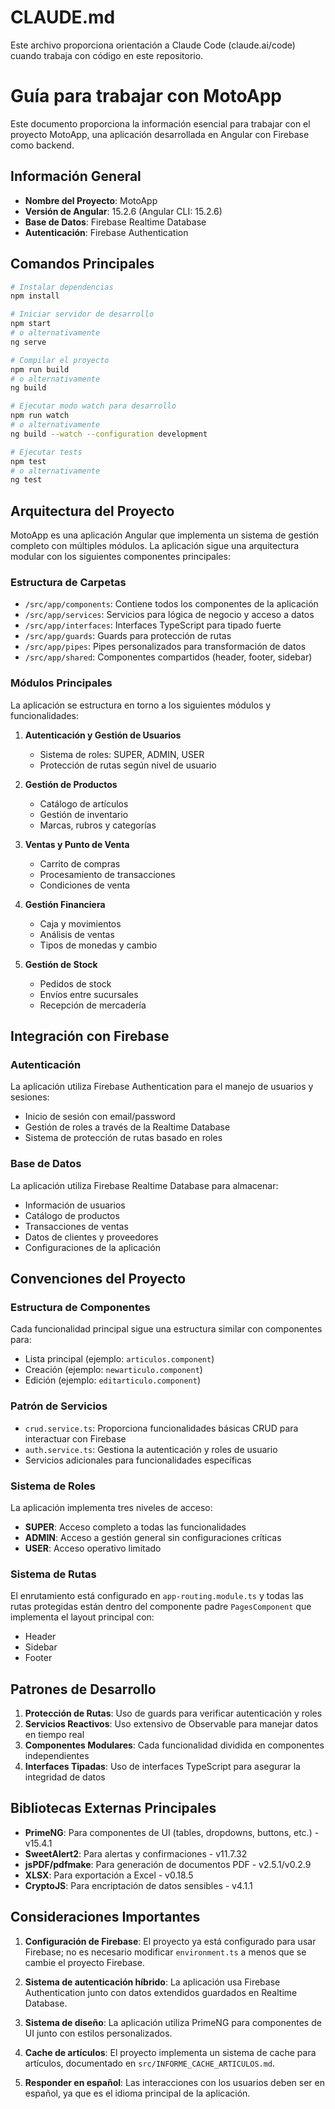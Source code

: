 # CLAUDE.md

Este archivo proporciona orientación a Claude Code (claude.ai/code) cuando trabaja con código en este repositorio.

# Guía para trabajar con MotoApp

Este documento proporciona la información esencial para trabajar con el proyecto MotoApp, una aplicación desarrollada en Angular con Firebase como backend.

## Información General

- **Nombre del Proyecto**: MotoApp
- **Versión de Angular**: 15.2.6 (Angular CLI: 15.2.6)
- **Base de Datos**: Firebase Realtime Database
- **Autenticación**: Firebase Authentication

## Comandos Principales

```bash
# Instalar dependencias
npm install

# Iniciar servidor de desarrollo
npm start
# o alternativamente
ng serve

# Compilar el proyecto
npm run build
# o alternativamente
ng build

# Ejecutar modo watch para desarrollo
npm run watch
# o alternativamente
ng build --watch --configuration development

# Ejecutar tests
npm test
# o alternativamente
ng test
```

## Arquitectura del Proyecto

MotoApp es una aplicación Angular que implementa un sistema de gestión completo con múltiples módulos. La aplicación sigue una arquitectura modular con los siguientes componentes principales:

### Estructura de Carpetas

- `/src/app/components`: Contiene todos los componentes de la aplicación
- `/src/app/services`: Servicios para lógica de negocio y acceso a datos
- `/src/app/interfaces`: Interfaces TypeScript para tipado fuerte
- `/src/app/guards`: Guards para protección de rutas
- `/src/app/pipes`: Pipes personalizados para transformación de datos
- `/src/app/shared`: Componentes compartidos (header, footer, sidebar)

### Módulos Principales

La aplicación se estructura en torno a los siguientes módulos y funcionalidades:

1. **Autenticación y Gestión de Usuarios**
   - Sistema de roles: SUPER, ADMIN, USER
   - Protección de rutas según nivel de usuario

2. **Gestión de Productos**
   - Catálogo de artículos
   - Gestión de inventario
   - Marcas, rubros y categorías

3. **Ventas y Punto de Venta**
   - Carrito de compras
   - Procesamiento de transacciones
   - Condiciones de venta

4. **Gestión Financiera**
   - Caja y movimientos
   - Análisis de ventas
   - Tipos de monedas y cambio

5. **Gestión de Stock**
   - Pedidos de stock
   - Envíos entre sucursales
   - Recepción de mercadería

## Integración con Firebase

### Autenticación

La aplicación utiliza Firebase Authentication para el manejo de usuarios y sesiones:

- Inicio de sesión con email/password
- Gestión de roles a través de la Realtime Database
- Sistema de protección de rutas basado en roles

### Base de Datos

La aplicación utiliza Firebase Realtime Database para almacenar:

- Información de usuarios
- Catálogo de productos
- Transacciones de ventas
- Datos de clientes y proveedores
- Configuraciones de la aplicación

## Convenciones del Proyecto

### Estructura de Componentes

Cada funcionalidad principal sigue una estructura similar con componentes para:
- Lista principal (ejemplo: `articulos.component`)
- Creación (ejemplo: `newarticulo.component`)
- Edición (ejemplo: `editarticulo.component`)

### Patrón de Servicios

- `crud.service.ts`: Proporciona funcionalidades básicas CRUD para interactuar con Firebase
- `auth.service.ts`: Gestiona la autenticación y roles de usuario
- Servicios adicionales para funcionalidades específicas

### Sistema de Roles

La aplicación implementa tres niveles de acceso:
- **SUPER**: Acceso completo a todas las funcionalidades
- **ADMIN**: Acceso a gestión general sin configuraciones críticas
- **USER**: Acceso operativo limitado

### Sistema de Rutas

El enrutamiento está configurado en `app-routing.module.ts` y todas las rutas protegidas están dentro del componente padre `PagesComponent` que implementa el layout principal con:
- Header
- Sidebar
- Footer

## Patrones de Desarrollo

1. **Protección de Rutas**: Uso de guards para verificar autenticación y roles
2. **Servicios Reactivos**: Uso extensivo de Observable para manejar datos en tiempo real
3. **Componentes Modulares**: Cada funcionalidad dividida en componentes independientes
4. **Interfaces Tipadas**: Uso de interfaces TypeScript para asegurar la integridad de datos

## Bibliotecas Externas Principales

- **PrimeNG**: Para componentes de UI (tables, dropdowns, buttons, etc.) - v15.4.1
- **SweetAlert2**: Para alertas y confirmaciones - v11.7.32
- **jsPDF/pdfmake**: Para generación de documentos PDF - v2.5.1/v0.2.9
- **XLSX**: Para exportación a Excel - v0.18.5
- **CryptoJS**: Para encriptación de datos sensibles - v4.1.1

## Consideraciones Importantes

1. **Configuración de Firebase**: El proyecto ya está configurado para usar Firebase; no es necesario modificar `environment.ts` a menos que se cambie el proyecto Firebase.

2. **Sistema de autenticación híbrido**: La aplicación usa Firebase Authentication junto con datos extendidos guardados en Realtime Database.

3. **Sistema de diseño**: La aplicación utiliza PrimeNG para componentes de UI junto con estilos personalizados.

4. **Cache de artículos**: El proyecto implementa un sistema de cache para artículos, documentado en `src/INFORME_CACHE_ARTICULOS.md`.

5. **Responder en español**: Las interacciones con los usuarios deben ser en español, ya que es el idioma principal de la aplicación.